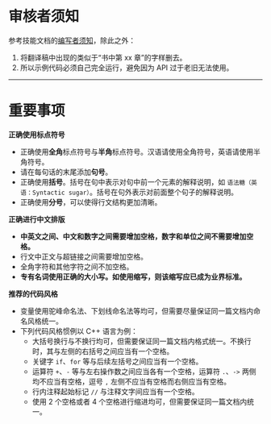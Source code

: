# 审核者须知

参考技能文档的[编写者须知](https://docs.net9.org/notes/editor/)，除此之外：

1. 将翻译稿中出现的类似于“书中第 xx 章”的字样删去。
2. 所以示例代码必须自己完全运行，避免因为 API 过于老旧无法使用。

------

# 重要事项

**正确使用标点符号**

+ 正确使用**全角**标点符号与**半角**标点符号。汉语请使用全角符号，英语请使用半角符号。
+ 请在每句话的末尾添加**句号**。
+ 正确使用**括号**。括号在句中表示对句中前一个元素的解释说明，如 `语法糖（英语：Syntactic sugar）`。括号在句外表示对前面整个句子的解释说明。
+ 正确使用**分号**，可以使得行文结构更加清晰。

**正确进行中文排版**

+ **中英文之间、中文和数字之间需要增加空格，数字和单位之间不需要增加空格。**
+ 行文中正文与超链接之间需要增加空格。
+ 全角字符和其他字符之间不加空格。
+ **专有名词使用正确的大小写。如使用缩写，则该缩写应已成为业界标准。**

**推荐的代码风格**

+ 变量使用驼峰命名法、下划线命名法等均可，但需要尽量保证同一篇文档内命名风格统一。
+ 下列代码风格惯例以 C++ 语言为例：
    + 大括号换行与不换行均可，但需要保证同一篇文档内格式统一。不换行时，其与左侧的右括号之间应当有一个空格。
    + 关键字 `if`、`for` 等与后续左括号之间应当有一个空格。
    + 运算符 `+`、`-` 等与左右操作数之间应当各有一个空格，运算符 `.`、`->` 两侧均不应当有空格，逗号 `,` 左侧不应当有空格而右侧应当有空格。
    + 行内注释起始标记 `//` 与注释文字间应当有一个空格。
    + 使用 2 个空格或者 4 个空格进行缩进均可，但需要保证同一篇文档内统一。
